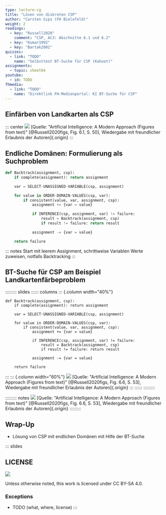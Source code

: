 ```yaml
---
type: lecture-cg
title: "Lösen von diskreten CSP"
author: "Carsten Gips (FH Bielefeld)"
weight: 2
readings:
  - key: "Russell2020"
    comment: "CSP, AC3: Abschnitte 6.1 und 6.2"
  - key: "Kumar1992"
  - key: "Bartak2001"
quizzes:
  - link: "TODO"
    name: "Selbsttest BT-Suche für CSP (Kahoot)"
assignments:
  - topic: sheet04
youtube:
  - id: TODO
fhmedia:
  - link: "TODO"
    name: "Direktlink FH-Medienportal: KI BT-Suche für CSP"
---
```



## Einfärben von Landkarten als CSP

::: center
![](images/australia-csp.png)
[Quelle: "Artificial Intelligence: A Modern Approach (Figures from text)" [@Russell2020figs, Fig. 6.1, S. 50], Wiedergabe mit freundlicher Erlaubnis der Autoren]{.origin}
:::


## Endliche Domänen: Formulierung als Suchproblem

```python
def Backtrack(assignment, csp):
    if complete(assignment): return assignment

    var = SELECT-UNASSIGNED-VARIABLE(csp, assignment)

    for value in ORDER-DOMAIN-VALUES(csp, var):
        if consistent(value, var, assignment, csp):
            assignment += {var = value}

            if INFERENCE(csp, assignment, var) != failure:
                result = Backtrack(assignment, csp)
                if result != failure: return result

            assignment -= {var = value}

    return failure
```

::: notes
Start mit leerem Assignment, schrittweise Variablen Werte zuweisen, notfalls Backtracking
:::


## BT-Suche für CSP am Beispiel Landkartenfärbeproblem

::::::::: slides
:::::: columns
::: {.column width="40%"}
``` {.python size="tiny"}
def Backtrack(assignment, csp):
    if complete(assignment): return assignment

    var = SELECT-UNASSIGNED-VARIABLE(csp, assignment)

    for value in ORDER-DOMAIN-VALUES(csp, var):
        if consistent(value, var, assignment, csp):
            assignment += {var = value}

            if INFERENCE(csp, assignment, var) != failure:
                result = Backtrack(assignment, csp)
                if result != failure: return result

            assignment -= {var = value}

    return failure
```
:::
::: {.column width="60%"}
![](images/backtrack-progress.png)
[Quelle: "Artificial Intelligence: A Modern Approach (Figures from text)" [@Russell2020figs, Fig. 6.6, S. 53], Wiedergabe mit freundlicher Erlaubnis der Autoren]{.origin}
:::
::::::
:::::::::

::::::::: notes
![](images/backtrack-progress.png)
[Quelle: "Artificial Intelligence: A Modern Approach (Figures from text)" [@Russell2020figs, Fig. 6.6, S. 53], Wiedergabe mit freundlicher Erlaubnis der Autoren]{.origin}
:::::::::


## Wrap-Up

*   Lösung von CSP mit endlichen Domänen mit Hilfe der BT-Suche







<!-- DO NOT REMOVE - THIS IS A LAST SLIDE TO INDICATE THE LICENSE AND POSSIBLE EXCEPTIONS (IMAGES, ...). -->
::: slides
## LICENSE
![](https://licensebuttons.net/l/by-sa/4.0/88x31.png)

Unless otherwise noted, this work is licensed under CC BY-SA 4.0.

### Exceptions
*   TODO (what, where, license)
:::
